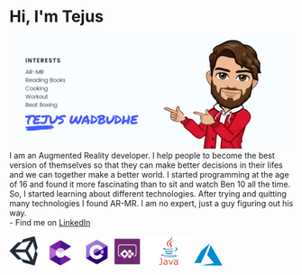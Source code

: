 # Hi, I'm Tejus 

<img src="https://github.com/TejusWadbudhe/TejusWadbudhe/blob/master/HeaderPic.png">
I am an Augmented Reality developer. I help people to become the best version of themselves so that they can make better decisions in their lifes and we can together make a better world. I started programming at the age of 16 and found it more fascinating than to sit and watch Ben 10 all the time. So, I started learning about different technologies. After trying and quitting many technologies I found AR-MR. I am no expert, just a guy figuring out his way.

<br/>
- Find me on <a href="https://www.linkedin.com/in/tejusw/">LinkedIn</a>
<br/>

<img src="https://github.com/TejusWadbudhe/TejusWadbudhe/blob/master/unity.png" width="50"><img src="https://github.com/TejusWadbudhe/TejusWadbudhe/blob/master/arcore.jpg" width="80"><img src="https://github.com/TejusWadbudhe/TejusWadbudhe/blob/master/c-logo-icon-18.png" width="50"> <img src="https://github.com/TejusWadbudhe/TejusWadbudhe/blob/master/powerapps.png" width="50">  <img src="https://github.com/TejusWadbudhe/TejusWadbudhe/blob/master/java.jpeg" width="90"><img src="https://github.com/TejusWadbudhe/TejusWadbudhe/blob/master/azure.png" width="50">
